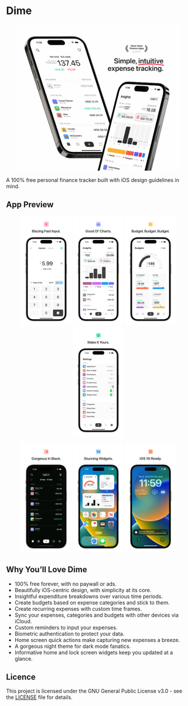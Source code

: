 # Dime

<p align="center">
  <img src="./ReadmeAssets/hero.png" height="400" />
</p>

A 100% free personal finance tracker built with iOS design guidelines in mind.

## App Preview

<p align="center">
  <img src="./ReadmeAssets/3.png" height="300" /> 
  <img src="./ReadmeAssets/4.png" height="300" /> 
  <img src="./ReadmeAssets/5.png" height="300" />
  <img src="./ReadmeAssets/6.png" height="300" />
</p>
<p align="center">
  <img src="./ReadmeAssets/7.png" height="300" />
  <img src="./ReadmeAssets/8.png" height="300" />
  <img src="./ReadmeAssets/9.png" height="300" />
</p>

## Why You’ll Love Dime

- 100% free forever, with no paywall or ads.
- Beautifully iOS-centric design, with simplicity at its core.
- Insightful expenditure breakdowns over various time periods.
- Create budgets based on expense categories and stick to them.
- Create recurring expenses with custom time frames.
- Sync your expenses, categories and budgets with other devices via iCloud.
- Custom reminders to input your expenses.
- Biometric authentication to protect your data.
- Home screen quick actions make capturing new expenses a breeze.
- A gorgeous night theme for dark mode fanatics.
- Informative home and lock screen widgets keep you updated at a glance.

## Licence

This project is licensed under the GNU General Public License v3.0 - see the [LICENSE](LICENSE) file for details.
